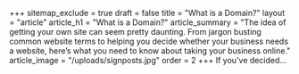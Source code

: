 +++
sitemap_exclude = true
draft = false
title = "What is a Domain?"
layout = "article"
article_h1 = "What is a Domain?"
article_summary = "The idea of getting your own site can seem pretty daunting. From jargon busting common website terms to helping you decide whether your business needs a website, here’s what you need to know about taking your business online."
article_image = "/uploads/signposts.jpg"
order = 2
+++
If you've decided...